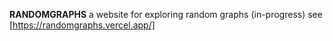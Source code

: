 **RANDOMGRAPHS**
a website for exploring random graphs (in-progress)
see [https://randomgraphs.vercel.app/]
